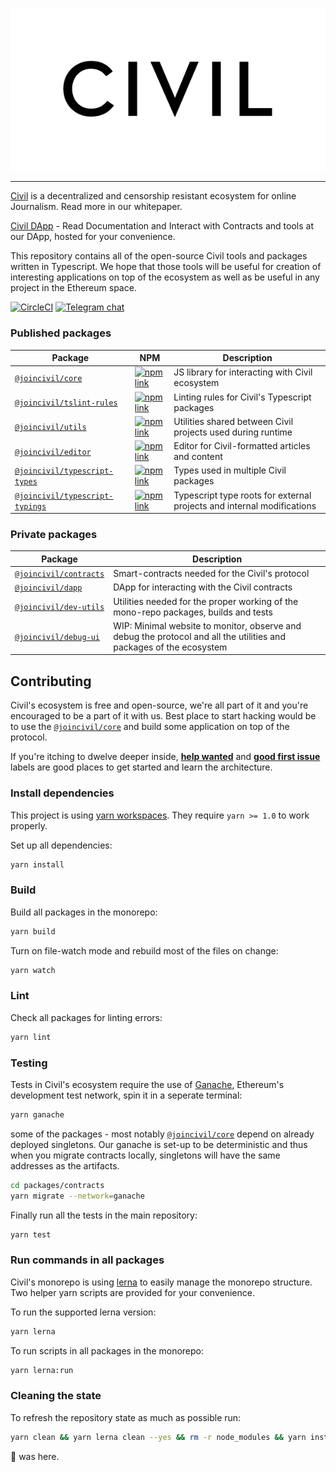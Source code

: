 ![Civil Logo](doc/civil_logo_white.png?raw=true)

---

[Civil](https://joincivil.com/) is a decentralized and censorship resistant ecosystem for online Journalism. Read more in our whitepaper.

[Civil DApp](https://http://dapp.staging.cvl.pub/) - Read Documentation and Interact with Contracts and tools at our DApp, hosted for your convenience.

This repository contains all of the open-source Civil tools and packages written in Typescript.
We hope that those tools will be useful for creation of interesting applications on top of the ecosystem as well as be useful in any project in the Ethereum space.

[![CircleCI](https://img.shields.io/circleci/project/github/joincivil/Civil.svg)](https://circleci.com/gh/joincivil/Civil/tree/master)
[![Telegram chat](https://img.shields.io/badge/chat-telegram-blue.svg)](https://t.me/join_civil)

### Published packages

| Package                                                         | NPM                                                                                                                                       | Description                                                            |
| --------------------------------------------------------------- | ----------------------------------------------------------------------------------------------------------------------------------------- | ---------------------------------------------------------------------- |
| [`@joincivil/core`][core-url]                                   | [![npm link](https://img.shields.io/badge/npm-core-blue.svg)](https://www.npmjs.com/package/@joincivil/core)                              | JS library for interacting with Civil ecosystem                        |
| [`@joincivil/tslint-rules`](/packages/tslint-rules)             | [![npm link](https://img.shields.io/badge/npm-tslint--rules-blue.svg)](https://www.npmjs.com/package/@joincivil/tslint-rules)             | Linting rules for Civil's Typescript packages                          |
| [`@joincivil/utils`](/packages/utils)                           | [![npm link](https://img.shields.io/badge/npm-utils-blue.svg)](https://www.npmjs.com/package/@joincivil/utils)                            | Utilities shared between Civil projects used during runtime            |
| [`@joincivil/editor`](/packages/editor)                         | [![npm link](https://img.shields.io/badge/npm-editor-blue.svg)](https://www.npmjs.com/package/@joincivil/editor)                          | Editor for Civil-formatted articles and content                        |
| [`@joincivil/typescript-types`](/packages/typescript-types)     | [![npm link](https://img.shields.io/badge/npm-typescript--types-blue.svg)](https://www.npmjs.com/package/@joincivil/typescript-types)     | Types used in multiple Civil packages                                  |
| [`@joincivil/typescript-typings`](/packages/typescript-typings) | [![npm link](https://img.shields.io/badge/npm-typescript--typings-blue.svg)](https://www.npmjs.com/package/@joincivil/typescript-typings) | Typescript type roots for external projects and internal modifications |

### Private packages

| Package                                       | Description                                                                                                         |
| --------------------------------------------- | ------------------------------------------------------------------------------------------------------------------- |
| [`@joincivil/contracts`](/packages/contracts) | Smart-contracts needed for the Civil's protocol                                                                     |
| [`@joincivil/dapp`](/packages/dapp)           | DApp for interacting with the Civil contracts                                                                       |
| [`@joincivil/dev-utils`](/packages/dev-utils) | Utilities needed for the proper working of the mono-repo packages, builds and tests                                 |
| [`@joincivil/debug-ui`](/packages/debug-ui)   | WIP: Minimal website to monitor, observe and debug the protocol and all the utilities and packages of the ecosystem |

## Contributing

Civil's ecosystem is free and open-source, we're all part of it and you're encouraged to be a part of it with us.
Best place to start hacking would be to use the [`@joincivil/core`][core-url] and build some application on top of the protocol.

If you're itching to dwelve deeper inside, [**help wanted**](https://github.com/joincivil/Civil/issues?q=is%3Aissue+is%3Aopen+label%3A%22help+wanted%22)
and [**good first issue**](https://github.com/joincivil/Civil/issues?q=is%3Aissue+is%3Aopen+label%3A%22good+first+issue%22) labels are good places to get started and learn the architecture.

### Install dependencies

This project is using [yarn workspaces](https://yarnpkg.com/lang/en/docs/workspaces/). They require `yarn >= 1.0` to work properly.

Set up all dependencies:

```bash
yarn install
```

### Build

Build all packages in the monorepo:

```bash
yarn build
```

Turn on file-watch mode and rebuild most of the files on change:

```bash
yarn watch
```

### Lint

Check all packages for linting errors:

```bash
yarn lint
```

### Testing

Tests in Civil's ecosystem require the use of [Ganache](https://github.com/trufflesuite/ganache-cli), Ethereum's development test network, spin it in a seperate terminal:

```bash
yarn ganache
```

some of the packages - most notably [`@joincivil/core`][core-url] depend on already deployed singletons. Our ganache is set-up to be deterministic and thus when you migrate contracts locally, singletons will have the same addresses as the artifacts.

```bash
cd packages/contracts
yarn migrate --network=ganache
```

Finally run all the tests in the main repository:

```bash
yarn test
```

### Run commands in all packages

Civil's monorepo is using [lerna](https://github.com/lerna/lerna) to easily manage the monorepo structure. Two helper yarn scripts are provided for your convenience.

To run the supported lerna version:

```bash
yarn lerna
```

To run scripts in all packages in the monorepo:

```bash
yarn lerna:run
```

### Cleaning the state

To refresh the repository state as much as possible run:

```bash
yarn clean && yarn lerna clean --yes && rm -r node_modules && yarn install
```

🐙 was here.

[core-url]: /packages/core
